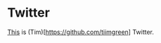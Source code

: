 # Twitter

[This](http://tim-twitter.herokuapp.com) is (Tim)[https://github.com/tiimgreen] Twitter.
